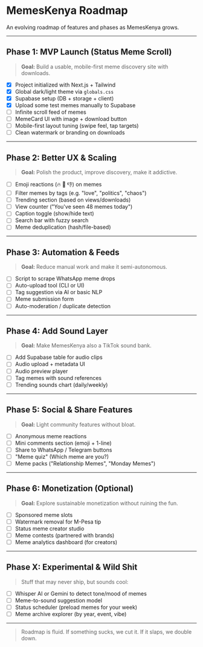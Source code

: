 # MemesKenya Roadmap

An evolving roadmap of features and phases as MemesKenya grows.

---

## Phase 1: MVP Launch (Status Meme Scroll)

> **Goal:** Build a usable, mobile-first meme discovery site with downloads.

- [x] Project initialized with Next.js + Tailwind
- [x] Global dark/light theme via `globals.css`
- [x] Supabase setup (DB + storage + client)
- [x] Upload some test memes manually to Supabase
- [ ] Infinite scroll feed of memes
- [ ] MemeCard UI with image  + download button
- [ ] Mobile-first layout tuning (swipe feel, tap targets)
- [ ] Clean watermark or branding on downloads

---

## Phase 2: Better UX & Scaling

> **Goal:** Polish the product, improve discovery, make it addictive.

- [ ] Emoji reactions (🔥 🤣 👎) on memes
- [ ] Filter memes by tags (e.g. "love", "politics", "chaos")
- [ ] Trending section (based on views/downloads)
- [ ] View counter ("You've seen 48 memes today")
- [ ] Caption toggle (show/hide text)
- [ ] Search bar with fuzzy search
- [ ] Meme deduplication (hash/file-based)

---

## Phase 3: Automation & Feeds

> **Goal:** Reduce manual work and make it semi-autonomous.

- [ ] Script to scrape WhatsApp meme drops
- [ ] Auto-upload tool (CLI or UI)
- [ ] Tag suggestion via AI or basic NLP
- [ ] Meme submission form
- [ ] Auto-moderation / duplicate detection

---

## Phase 4: Add Sound Layer

> **Goal:** Make MemesKenya also a TikTok sound bank.

- [ ] Add Supabase table for audio clips
- [ ] Audio upload + metadata UI
- [ ] Audio preview player
- [ ] Tag memes with sound references
- [ ] Trending sounds chart (daily/weekly)

---

## Phase 5: Social & Share Features

> **Goal:** Light community features without bloat.

- [ ] Anonymous meme reactions
- [ ] Mini comments section (emoji + 1-line)
- [ ] Share to WhatsApp / Telegram buttons
- [ ] "Meme quiz" (Which meme are you?)
- [ ] Meme packs ("Relationship Memes", "Monday Memes")

---

## Phase 6: Monetization (Optional)

> **Goal:** Explore sustainable monetization without ruining the fun.

- [ ] Sponsored meme slots
- [ ] Watermark removal for M-Pesa tip
- [ ] Status meme creator studio
- [ ] Meme contests (partnered with brands)
- [ ] Meme analytics dashboard (for creators)

---

## Phase X: Experimental & Wild Shit

> Stuff that may never ship, but sounds cool:

- [ ] Whisper AI or Gemini to detect tone/mood of memes
- [ ] Meme-to-sound suggestion model
- [ ] Status scheduler (preload memes for your week)
- [ ] Meme archive explorer (by year, event, vibe)

---

> Roadmap is fluid. If something sucks, we cut it. If it slaps, we double down.